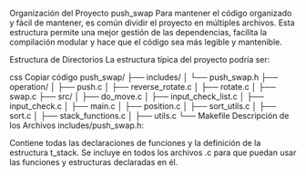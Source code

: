 Organización del Proyecto push_swap
Para mantener el código organizado y fácil de mantener, es común dividir el proyecto en múltiples archivos. Esta estructura permite una mejor gestión de las dependencias, facilita la compilación modular y hace que el código sea más legible y mantenible.

Estructura de Directorios
La estructura típica del proyecto podría ser:

css
Copiar código
push_swap/
├── includes/
│   └── push_swap.h
├── operation/
│   ├── push.c
│   ├── reverse_rotate.c
│   ├── rotate.c
│   ├── swap.c
├── src/
│   ├── do_move.c
│   ├── input_check_list.c
│   ├── input_check.c
│   ├── main.c
│   ├── position.c
│   ├── sort_utils.c
│   ├── sort.c
│   ├── stack_functions.c
│   ├── utils.c
└── Makefile
Descripción de los Archivos
includes/push_swap.h:

Contiene todas las declaraciones de funciones y la definición de la estructura t_stack.
Se incluye en todos los archivos .c para que puedan usar las funciones y estructuras declaradas en él.
